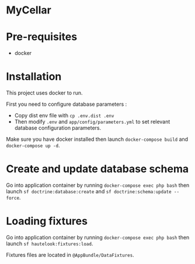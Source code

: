 MyCellar
========

# Pre-requisites

- docker

# Installation

This project uses docker to run.

First you need to configure database parameters :

- Copy dist env file with `cp .env.dist .env`
- Then modify `.env` and `app/config/parameters.yml` to set relevant database configuration parameters.

Make sure you have docker installed then launch `docker-compose build` and `docker-compose up -d`.

# Create and update database schema

Go into application container by running `docker-compose exec php bash` then launch `sf doctrine:database:create` and `sf doctrine:schema:update --force`.

# Loading fixtures

Go into application container by running `docker-compose exec php bash` then launch `sf hautelook:fixtures:load`.

Fixtures files are located in `@AppBundle/DataFixtures`.

